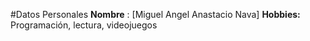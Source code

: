 #Datos Personales
**Nombre** : [Miguel Angel Anastacio Nava]
**Hobbies:** Programación, lectura, videojuegos

